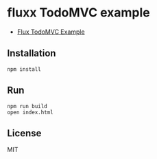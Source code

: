 # fluxx TodoMVC example

- [Flux TodoMVC Example](https://github.com/facebook/flux/tree/master/examples/flux-todomvc)

## Installation

```
npm install
```

## Run

```
npm run build
open index.html
```

## License
MIT
